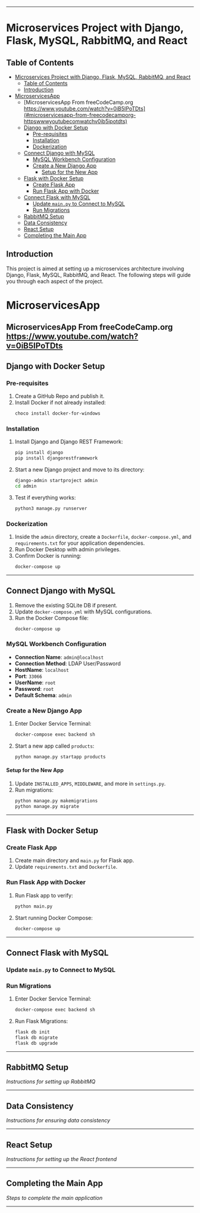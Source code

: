 
---

# Microservices Project with Django, Flask, MySQL, RabbitMQ, and React

## Table of Contents

- [Microservices Project with Django, Flask, MySQL, RabbitMQ, and React](#microservices-project-with-django-flask-mysql-rabbitmq-and-react)
  - [Table of Contents](#table-of-contents)
  - [Introduction](#introduction)
- [MicroservicesApp](#microservicesapp)
  - [MicroservicesApp From freeCodeCamp.org https://www.youtube.com/watch?v=0iB5IPoTDts](#microservicesapp-from-freecodecamporg-httpswwwyoutubecomwatchv0ib5ipotdts)
  - [Django with Docker Setup](#django-with-docker-setup)
    - [Pre-requisites](#pre-requisites)
    - [Installation](#installation)
    - [Dockerization](#dockerization)
  - [Connect Django with MySQL](#connect-django-with-mysql)
    - [MySQL Workbench Configuration](#mysql-workbench-configuration)
    - [Create a New Django App](#create-a-new-django-app)
      - [Setup for the New App](#setup-for-the-new-app)
  - [Flask with Docker Setup](#flask-with-docker-setup)
    - [Create Flask App](#create-flask-app)
    - [Run Flask App with Docker](#run-flask-app-with-docker)
  - [Connect Flask with MySQL](#connect-flask-with-mysql)
    - [Update `main.py` to Connect to MySQL](#update-mainpy-to-connect-to-mysql)
    - [Run Migrations](#run-migrations)
  - [RabbitMQ Setup](#rabbitmq-setup)
  - [Data Consistency](#data-consistency)
  - [React Setup](#react-setup)
  - [Completing the Main App](#completing-the-main-app)

## Introduction

This project is aimed at setting up a microservices architecture involving Django, Flask, MySQL, RabbitMQ, and React. The following steps will guide you through each aspect of the project.
# MicroservicesApp
 MicroservicesApp From freeCodeCamp.org https://www.youtube.com/watch?v=0iB5IPoTDts
---

## Django with Docker Setup

### Pre-requisites

1. Create a GitHub Repo and publish it.
2. Install Docker if not already installed:
    ```bash
    choco install docker-for-windows
    ```

### Installation

1. Install Django and Django REST Framework:
    ```bash
    pip install django
    pip install djangorestframework
    ```

2. Start a new Django project and move to its directory:
    ```bash
    django-admin startproject admin
    cd admin
    ```

3. Test if everything works:
    ```bash
    python3 manage.py runserver
    ```

### Dockerization

1. Inside the `admin` directory, create a `Dockerfile`, `docker-compose.yml`, and `requirements.txt` for your application dependencies.
2. Run Docker Desktop with admin privileges.
3. Confirm Docker is running:
    ```bash
    docker-compose up
    ```

---

## Connect Django with MySQL

1. Remove the existing SQLite DB if present.
2. Update `docker-compose.yml` with MySQL configurations.
3. Run the Docker Compose file:
    ```bash
    docker-compose up
    ```

### MySQL Workbench Configuration

- **Connection Name**: `admin@localhost`
- **Connection Method**: LDAP User/Password
- **HostName**: `localhost`
- **Port**: `33066`
- **UserName**: `root`
- **Password**: `root`
- **Default Schema**: `admin`

### Create a New Django App

1. Enter Docker Service Terminal:
    ```bash
    docker-compose exec backend sh
    ```

2. Start a new app called `products`:
    ```bash
    python manage.py startapp products
    ```

#### Setup for the New App

1. Update `INSTALLED_APPS`, `MIDDLEWARE`, and more in `settings.py`.
2. Run migrations:
    ```bash
    python manage.py makemigrations
    python manage.py migrate
    ```

---

## Flask with Docker Setup

### Create Flask App

1. Create main directory and `main.py` for Flask app.
2. Update `requirements.txt` and `Dockerfile`.

### Run Flask App with Docker

1. Run Flask app to verify:
    ```bash
    python main.py
    ```

2. Start running Docker Compose:
    ```bash
    docker-compose up
    ```

---

## Connect Flask with MySQL

### Update `main.py` to Connect to MySQL

### Run Migrations

1. Enter Docker Service Terminal:
    ```bash
    docker-compose exec backend sh
    ```

2. Run Flask Migrations:
    ```bash
    flask db init
    flask db migrate
    flask db upgrade
    ```

---

## RabbitMQ Setup

*Instructions for setting up RabbitMQ*

---

## Data Consistency

*Instructions for ensuring data consistency*

---

## React Setup

*Instructions for setting up the React frontend*

---

## Completing the Main App

*Steps to complete the main application*

---

